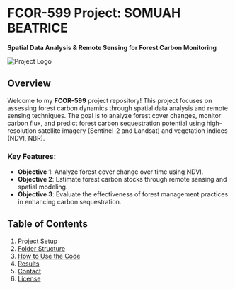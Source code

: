 # FCOR-599 Project: **SOMUAH BEATRICE**  
**Spatial Data Analysis & Remote Sensing for Forest Carbon Monitoring**

![Project Logo](assets/logo.png)  <!-- Optional: Add a project logo or relevant image -->

## Overview

Welcome to my **FCOR-599** project repository! This project focuses on assessing forest carbon dynamics through spatial data analysis and remote sensing techniques. The goal is to analyze forest cover changes, monitor carbon flux, and predict forest carbon sequestration potential using high-resolution satellite imagery (Sentinel-2 and Landsat) and vegetation indices (NDVI, NBR).

### Key Features:
- **Objective 1**: Analyze forest cover change over time using NDVI.
- **Objective 2**: Estimate forest carbon stocks through remote sensing and spatial modeling.
- **Objective 3**: Evaluate the effectiveness of forest management practices in enhancing carbon sequestration.

## Table of Contents
1. [Project Setup](#project-setup)
2. [Folder Structure](#folder-structure)
3. [How to Use the Code](#how-to-use-the-code)
4. [Results](#results)
5. [Contact](#contact)
6. [License](#license)
